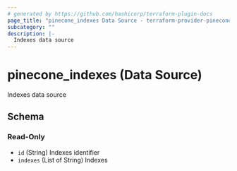 ```yaml
---
# generated by https://github.com/hashicorp/terraform-plugin-docs
page_title: "pinecone_indexes Data Source - terraform-provider-pinecone"
subcategory: ""
description: |-
  Indexes data source
---
```


# pinecone_indexes (Data Source)

Indexes data source



<!-- schema generated by tfplugindocs -->
## Schema

### Read-Only

- `id` (String) Indexes identifier
- `indexes` (List of String) Indexes
